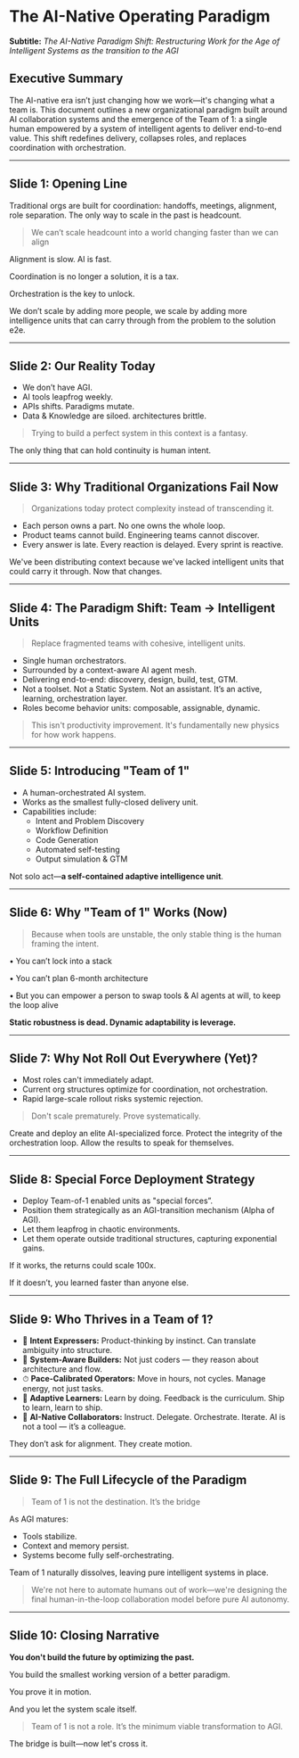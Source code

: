 # The AI-Native Operating Paradigm

**Subtitle:** *The AI-Native Paradigm Shift: Restructuring Work for the Age of Intelligent Systems as the transition to the AGI*

## Executive Summary

The AI-native era isn’t just changing how we work—it's changing what a team is. This document outlines a new organizational paradigm built around AI collaboration systems and the emergence of the Team of 1: a single human empowered by a system of intelligent agents to deliver end-to-end value. This shift redefines delivery, collapses roles, and replaces coordination with orchestration.

---

## Slide 1: Opening Line

Traditional orgs are built for coordination: handoffs, meetings, alignment, role separation. The only way to scale in the past is headcount.

> We can’t scale headcount into a world changing faster than we can align
> 

Alignment is slow. AI is fast.

Coordination is no longer a solution, it is a tax.

Orchestration is the key to unlock.

We don’t scale by adding more people, we scale by adding more intelligence units that can carry through from the problem to the solution e2e.

---

## Slide 2: Our Reality Today

- We don’t have AGI.
- AI tools leapfrog weekly.
- APIs shifts. Paradigms mutate.
- Data & Knowledge are siloed. architectures brittle.

> Trying to build a perfect system in this context is a fantasy.
> 

The only thing that can hold continuity is human intent.

---

## Slide 3: Why Traditional Organizations Fail Now

> Organizations today protect complexity instead of transcending it.
> 
- Each person owns a part. No one owns the whole loop.
- Product teams cannot build. Engineering teams cannot discover.
- Every answer is late. Every reaction is delayed. Every sprint is reactive.

We've been distributing context because we've lacked intelligent units that could carry it through. Now that changes.

---

## Slide 4: The Paradigm Shift: Team → Intelligent Units

> Replace fragmented teams with cohesive, intelligent units.
> 
- Single human orchestrators.
- Surrounded by a context-aware AI agent mesh.
- Delivering end-to-end: discovery, design, build, test, GTM.
- Not a toolset. Not a Static System. Not an assistant. It’s an active, learning, orchestration layer.
- Roles become behavior units: composable, assignable, dynamic.

> This isn't productivity improvement. It's fundamentally new physics for how work happens.
> 

---

## Slide 5: Introducing "Team of 1"

- A human-orchestrated AI system.
- Works as the smallest fully-closed delivery unit.
- Capabilities include:
    - Intent and Problem Discovery
    - Workflow Definition
    - Code Generation
    - Automated self-testing
    - Output simulation & GTM

Not solo act—**a self-contained adaptive intelligence unit**.

---

## Slide 6: Why "Team of 1" Works (Now)

> Because when tools are unstable, the only stable thing is the human framing the intent.
> 

•	You can’t lock into a stack

•	You can’t plan 6-month architecture

•	But you can empower a person to swap tools & AI agents at will, to keep the loop alive

**Static robustness is dead. Dynamic adaptability is leverage.**

---

## Slide 7: Why Not Roll Out Everywhere (Yet)?

- Most roles can't immediately adapt.
- Current org structures optimize for coordination, not orchestration.
- Rapid large-scale rollout risks systemic rejection.

> Don't scale prematurely. Prove systematically.
> 

Create and deploy an elite AI-specialized force. Protect the integrity of the orchestration loop. Allow the results to speak for themselves.

---

## Slide 8: Special Force Deployment Strategy

- Deploy Team-of-1 enabled units as "special forces”.
- Position them strategically as an AGI-transition mechanism (Alpha of AGI).
- Let them leapfrog in chaotic environments.
- Let them operate outside traditional structures, capturing exponential gains.

If it works, the returns could scale 100x.

If it doesn’t, you learned faster than anyone else.

---

## Slide 9: Who Thrives in a Team of 1?

- 🧠 **Intent Expressers:** Product-thinking by instinct. Can translate ambiguity into structure.
- 🧩 **System-Aware Builders:** Not just coders — they reason about architecture and flow.
- ⏱ **Pace-Calibrated Operators:** Move in hours, not cycles. Manage energy, not just tasks.
- 🧪 **Adaptive Learners:** Learn by doing. Feedback is the curriculum. Ship to learn, learn to ship.
- 🤖 **AI-Native Collaborators:** Instruct. Delegate. Orchestrate. Iterate. AI is not a tool — it’s a colleague.

They don’t ask for alignment. They create motion.

---

## Slide 9: The Full Lifecycle of the Paradigm

> Team of 1 is not the destination. It’s the bridge
> 

As AGI matures:

- Tools stabilize.
- Context and memory persist.
- Systems become fully self-orchestrating.

Team of 1 naturally dissolves, leaving pure intelligent systems in place.

> We're not here to automate humans out of work—we're designing the final human-in-the-loop collaboration model before pure AI autonomy.
> 

---

## Slide 10: Closing Narrative

**You don't build the future by optimizing the past.**

You build the smallest working version of a better paradigm.

You prove it in motion.

And you let the system scale itself.

> Team of 1 is not a role. It’s the minimum viable transformation to AGI.
> 

The bridge is built—now let's cross it.